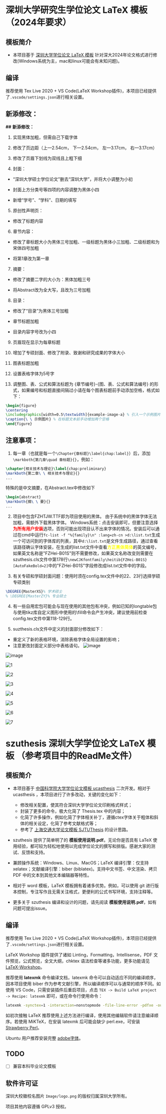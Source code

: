 # 深圳大学研究生学位论文 LaTeX 模板（2024年要求）
## 模板简介
* 本项目基于 [深圳大学学位论文 LaTeX 模板](https://github.com/yichengsu/szuthesis) 针对深大2024年论文格式进行修改(Windows系统为主，mac和linux可能会有未知问题)。

## 编译
推荐使用 Tex Live 2020 + VS Code(LaTeX Workshop插件)，本项目已经提供了`.vscode/settings.json`进行相关设置。

## 新添修改：
**##** **新添修改：**

1. 实现黑体加粗，但需自己下载字体

2. 修改了页边距（上—2.54cm， 下—2.54cm， 左—3.17cm， 右—3.17cm）

3. 修改了页眉下划线为双线且上粗下细

4. 封面：

* “深圳大学硕士学位论文”删去“深圳大学”，并将大小调整为小初

* 封面上方分类号等四项的内容调整为黑体小四

* 新增“学号”、“学科”、日期的填写

5. 原创性声明页：

+ 修改了标题内容

6. 章节内容：

+ 修改了章标题大小为黑体三号加粗、一级标题为黑体小三加粗、二级标题和为宋体四号加粗

+ 将第1章改为第一章

7. 摘要：

+ 修改了摘要二字的大小为：黑体加粗三号

+ 将Abstract改为全大写，且改为三号加粗

8. 目录：

+ 修改了“目录”为黑体三号加粗

+ 章节标题加粗

+ 目录内容字号改为小四

9. 页眉现在显示为每章标题

11. 增加了专硕封面、修改了附录、致谢和研究成果的字体大小

13. 图表标题加粗

15. 设置表格字体为5号字

17. 调整图、表、公式和算法标题为   {章节编号}-{图、表、公式和算法编号}   的形式，如果编号和标题直接间隔过小请在每个图表标题前手动添加空格，格式如下：

```latex
\begin{figure}
\centering
\includegraphics[width=0.5\textwidth]{example-image-a} % 引入一个示例图片
\caption{\ \ 示例图片} % 在标题文本前手动增加两个空格
\end{figure}
```

## 注意事项：
1. 每一章（也就是每一个`\Chapter{章标题}\label{chap:label}`）后，添加`\markboth{第几章\quad 章标题}{}`，例如：
```latex
\chapter{相关技术与理论}\label{chap:preliminary}
\markboth{第二章\ \ 相关技术与理论}{}
...
```
特殊的是中文摘要，在Abstract.tex中修改如下
```latex
\begin{abstract}
\markboth{摘\ \ 要}{}
...
```
2. 项目中包含FZHTJW.TTF即为项目使用的黑体。
由于系统中的黑体字体无法加粗，需额外下载黑体字体。
Windows系统：点击安装即可，但要注意选择<span style="color: red;">**为所有用户安装**</span>选项，否则可能出现项目认不出来字体的情况。安装后可以通过在cmd中运行`fc-list -f "%{family}\n" :lang=zh-cn >d:\list.txt`生成一个可访问到的字体库的列表，其中`d:\list.txt`是文件生成路径，通过查看该路径确认字体安装，在生成的list.txt文件中查看<span style="color: yellow;">**方正黑体简体**</span>的英文编号，如果英文名称是"FZHei-B01S"则不需要修改，如果英文名称改变则需要在szuthesis.cls文件中第178行`\newCJKfontfamily\heitib{FZHei-B01S}[AutoFakeBold=2]`中的"FZHei-B01S"字段修改成list.txt文件中的字段。

3. 有关专硕和学硕封面问题：使用时须在config.tex文件中的22、23行选择学硕专硕类别
```latex
\DEGREE{MasterXS}% 学术硕士
% \DEGREE{MasterZY}% 专业硕士
```
4. 有一些自用宏包可能会与现在使用的其他包有冲突，例如已知的longtable包与使用tikz库自定义图形中使用的\fill命令会产生冲突，建议使用前检查config.tex文件中第118-129行。

5. suzthesis.cls文件中定义的封面部分修改如下：
* 重定义了新的表格环境，消除表格字体全局设置的影响；
* 注意更改封面定义部分中表格语句。
![image](https://github.com/cflee123/SZUThesisLatest/assets/131333379/7695d954-f17e-4ad8-9999-ca3106fc5bbf)





![image](https://github.com/cflee123/SZUThesisLatest/assets/131333379/c4251886-02b5-41fa-8a9e-45748dba8d91)

![1](https://github.com/cflee123/SZUThesisLatest/assets/131333379/d6cc89d4-476b-4df7-b025-be876a68df11)

![2](https://github.com/cflee123/SZUThesisLatest/assets/131333379/d22bed1e-490e-4934-b00d-fbdf23d942d6)

![3](https://github.com/cflee123/SZUThesisLatest/assets/131333379/926c92fd-5c45-4139-a72e-ecd2e6564d83)

![4](https://github.com/cflee123/SZUThesisLatest/assets/131333379/5bc9853a-9e77-4bab-a0d2-6bd580c8a187)

![5](https://github.com/cflee123/SZUThesisLatest/assets/131333379/c1847ff6-775e-4f16-98bb-acbe3862ca50)

![6](https://github.com/cflee123/SZUThesisLatest/assets/131333379/fe84f32c-5f3a-4aef-bac1-9ed6073ee3a7)

![7](https://github.com/cflee123/SZUThesisLatest/assets/131333379/63208cf8-7996-4deb-a191-247c0a076afa)



# szuthesis 深圳大学学位论文 LaTeX 模板 （参考项目中的ReadMe文件）

## 模板简介
* 本项目基于 [中国科学院大学学位论文模板 ucasthesis](https://github.com/mohuangrui/ucasthesis) 二次开发。相对于 ucasthesis ，本项目进行了许多改动，关键的变化如下：
  * 修改相关配置，使其符合深圳大学学位论文印刷格式样式；
  * 封装了更多的命令，极大化简了 Thesis.tex 中的内容；
  * 化简了许多操作，例如化简了字体相关补丁，遵循ctex字体关于粗体和斜体的相关设定，化简了参考文献格式等；
  * 参考了 [上海交通大学论文模板 SJTUThesis](https://github.com/sjtug/SJTUThesis) 的设计思路。

* szuthesis 提供了简单明了的 **模板使用说明.pdf**。无论你是否具有 LaTeX 使用经验，都可较为轻松地使用以完成学位论文的撰写和排版。感谢大家的测试、反馈和支持。

* 兼顾操作系统：Windows、Linux、MacOS；LaTeX 编译引擎：仅支持xelatex；文献编译引擎：biber (biblatex)。支持中文书签、中文渲染、拷贝 PDF 中的文本到其他文本编辑器等特性。

* 相对于 word 模板，LaTeX 模板拥有着诸多优势。例如，可以使用 git 进行版本控制，专注写作且无需关注格式，更便利的公式书写环境，支持注释等。

* 更多关于 szuthesis 编译和设计的问题，请先阅读 **模板使用说明.pdf**，如有问题可提出issue。

## 编译
推荐使用 Tex Live 2020 + VS Code(LaTeX Workshop插件)，本项目已经提供了`.vscode/settings.json`进行相关设置。

LaTeX Workshop 插件提供了诸如 Linting，Formatting，Intellisense，PDF 文件预览，公式预览，全文大纲，chktex 语法检查等诸多功能，更多功能请见 [LaTeX-Workshop](https://github.com/James-Yu/LaTeX-Workshop)。

推荐使用 **latexmk** 命令编译文档，latexmk 命令可以自动适应不同的编译顺序，因本项目使用 biber 作为参考文献引擎，所以编译顺序可以与通常的顺序不同。如使用 VS Code，只需安装插件后重启项目，点击 `TEX -> Build LaTeX project -> Recipe: latexmk` 即可，或在命令行使用命令：

``` sh
latexmk -synctex=1 -interaction=nonstopmode -file-line-error -pdfxe -outdir=./Temp -e ensure_path('TEXINPUTS','./texmf//') Thesis.tex
```

如初次接触 LaTeX 推荐使用上述方法进行编译，使用其他编辑软件请注意编译顺序。若使用 MiKTeX，在安装 latexmk 后可能会缺少 perl.exe，可安装 [Strawberry Perl](https://www.perl.org/get.html)。

Ubuntu 用户推荐安装完整 [adobe字体](https://github.com/mohuangrui/ucasthesis/wiki/%E5%AD%97%E4%BD%93%E9%85%8D%E7%BD%AE#adobe-%E5%AD%97%E4%BD%93%E4%B8%8B%E8%BD%BD%E5%9C%B0%E5%9D%80)。

## TODO
- [ ] 兼容本科毕业论文模板

## 软件许可证
深圳大校徽校名图片 `Image/logo.png` 的版权归属深圳大学所有。

项目其他内容遵循 GPLv3 授权。

